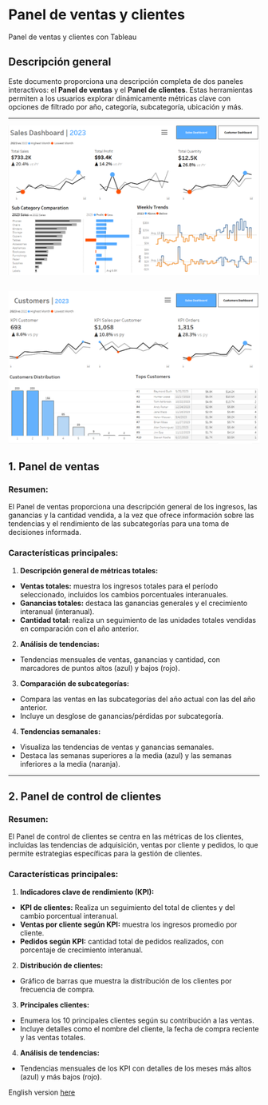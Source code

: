 # Panel de ventas y clientes
Panel de ventas y clientes con Tableau

## Descripción general

Este documento proporciona una descripción completa de dos paneles interactivos: el **Panel de ventas** y el **Panel de clientes**. Estas herramientas permiten a los usuarios explorar dinámicamente métricas clave con opciones de filtrado por año, categoría, subcategoría, ubicación y más.

---
![Sales Dashboard](src/img-sales&customers.png)

![Customers Dashboard](src/img-sales&customers1.png)
---

## 1. Panel de ventas

### Resumen:

El Panel de ventas proporciona una descripción general de los ingresos, las ganancias y la cantidad vendida, a la vez que ofrece información sobre las tendencias y el rendimiento de las subcategorías para una toma de decisiones informada.

### Características principales:

1. **Descripción general de métricas totales:**

- **Ventas totales:** muestra los ingresos totales para el período seleccionado, incluidos los cambios porcentuales interanuales.
- **Ganancias totales:** destaca las ganancias generales y el crecimiento interanual (interanual).
- **Cantidad total:** realiza un seguimiento de las unidades totales vendidas en comparación con el año anterior.
2. **Análisis de tendencias:**

- Tendencias mensuales de ventas, ganancias y cantidad, con marcadores de puntos altos (azul) y bajos (rojo).
3. **Comparación de subcategorías:**

- Compara las ventas en las subcategorías del año actual con las del año anterior.
- Incluye un desglose de ganancias/pérdidas por subcategoría.
4. **Tendencias semanales:**

- Visualiza las tendencias de ventas y ganancias semanales.
- Destaca las semanas superiores a la media (azul) y las semanas inferiores a la media (naranja).

---

## 2. Panel de control de clientes

### Resumen:

El Panel de control de clientes se centra en las métricas de los clientes, incluidas las tendencias de adquisición, ventas por cliente y pedidos, lo que permite estrategias específicas para la gestión de clientes.

### Características principales:

1. **Indicadores clave de rendimiento (KPI):**

- **KPI de clientes:** Realiza un seguimiento del total de clientes y del cambio porcentual interanual.
- **Ventas por cliente según KPI:** muestra los ingresos promedio por cliente.
- **Pedidos según KPI:** cantidad total de pedidos realizados, con porcentaje de crecimiento interanual.
2. **Distribución de clientes:**

- Gráfico de barras que muestra la distribución de los clientes por frecuencia de compra.
3. **Principales clientes:**

- Enumera los 10 principales clientes según su contribución a las ventas.
- Incluye detalles como el nombre del cliente, la fecha de compra reciente y las ventas totales.
4. **Análisis de tendencias:**

- Tendencias mensuales de los KPI con detalles de los meses más altos (azul) y más bajos (rojo).

English version [here](README.md) 